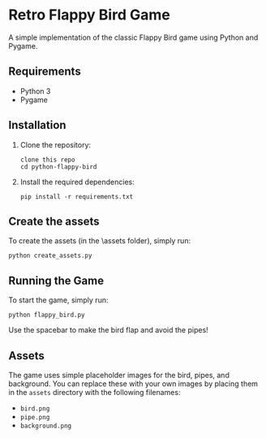 # Retro Flappy Bird Game

A simple implementation of the classic Flappy Bird game using Python and Pygame.

## Requirements

- Python 3
- Pygame

## Installation

1. Clone the repository:
   ```
   clone this repo
   cd python-flappy-bird
   ```

2. Install the required dependencies:
   ```
   pip install -r requirements.txt
   ```

## Create the assets

To create the assets (in the \assets folder), simply run:
```
python create_assets.py
```

## Running the Game

To start the game, simply run:
```
python flappy_bird.py
```

Use the spacebar to make the bird flap and avoid the pipes!

## Assets

The game uses simple placeholder images for the bird, pipes, and background. You can replace these with your own images by placing them in the `assets` directory with the following filenames:
- `bird.png`
- `pipe.png`
- `background.png`
